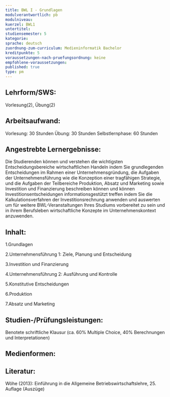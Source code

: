 ```yaml
---
title: BWL I - Grundlagen
modulverantwortlich: pb
modulniveau:
kuerzel: BWL1
untertitel:
studiensemester: 5
kategorie:
sprache: deutsch
zuordnung-zum-curriculum: Medieninformatik Bachelor
kreditpunkte: 5
voraussetzungen-nach-pruefungsordnung: keine
empfohlene-voraussetzungen: 
published: true
type: pm
---
```


## Lehrform/SWS: 
Vorlesung(2), Übung(2)

## Arbeitsaufwand: 
Vorlesung: 30 Stunden
Übung: 30 Stunden
Selbstlernphase: 60 Stunden

## Angestrebte Lernergebnisse:
Die Studierenden können und verstehen die wichtigsten Entscheidungsbereiche wirtschaftlichen Handeln indem Sie grundlegenden Entscheidungen im Rahmen einer Unternehmensgründung, die Aufgaben der Unternehmensführung wie die Konzeption einer tragfähigen Strategie, und die Aufgaben der Teilbereiche Produktion, Absatz und Marketing sowie Investition und Finanzierung beschreiben können und können Investitionsentscheidungen informationsgestützt treffen indem Sie die Kalkulationsverfahren der Investitionsrechnung anwenden und auswerten um für weitere BWL-Veranstaltungen Ihres Studiums vorbereitet zu sein und in ihrem Berufsleben wirtschaftliche Konzepte im Unternehmenskontext anzuwenden.

## Inhalt:
1.Grundlagen

2.Unternehmensführung 1: Ziele, Planung und Entscheidung

3.Investition und Finanzierung

4.Unternehmensführung 2: Ausführung und Kontrolle

5.Konstitutive Entscheidungen

6.Produktion

7.Absatz und Marketing

## Studien-/Prüfungsleistungen:
Benotete schriftliche Klausur (ca. 60% Multiple Choice, 40% Berechnungen und Interpretationen)

## Medienformen:


## Literatur:
Wöhe (2013): Einführung in die Allgemeine Betriebswirtschaftslehre, 25. Auflage (Auszüge)

